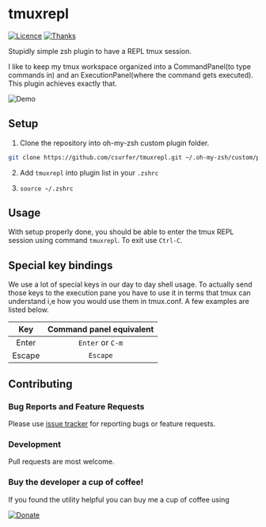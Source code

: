 # tmuxrepl

[![Licence](https://img.shields.io/badge/license-MIT-blue.svg)](https://raw.githubusercontent.com/csurfer/tmuxrepl/master/LICENSE)
[![Thanks](https://img.shields.io/badge/Say%20Thanks-!-1EAEDB.svg)](https://saythanks.io/to/csurfer)

Stupidly simple zsh plugin to have a REPL tmux session.

I like to keep my tmux workspace organized into a CommandPanel(to type commands in)
and an ExecutionPanel(where the command gets executed). This plugin achieves exactly
that.

![Demo](https://i.imgur.com/5zCbqIo.gif)

## Setup

1. Clone the repository into oh-my-zsh custom plugin folder.
```zsh
git clone https://github.com/csurfer/tmuxrepl.git ~/.oh-my-zsh/custom/plugins/
```

2. Add `tmuxrepl` into plugin list in your `.zshrc`

3. `source ~/.zshrc`

## Usage

With setup properly done, you should be able to enter the tmux REPL session using
command `tmuxrepl`. To exit use `Ctrl-C`.

## Special key bindings

We use a lot of special keys in our day to day shell usage. To actually send those keys to
the execution pane you have to use it in terms that tmux can understand i,e how you would
use them in tmux.conf. A few examples are listed below.

|   Key  |   Command panel equivalent |
|:------:|:--------------------------:|
| Enter  |   `Enter` or `C-m`         |
| Escape |   `Escape`                 |

## Contributing

### Bug Reports and Feature Requests

Please use [issue tracker](https://github.com/csurfer/tmuxrepl/issues) for
reporting bugs or feature requests.

### Development

Pull requests are most welcome.

### Buy the developer a cup of coffee!

If you found the utility helpful you can buy me a cup of coffee using

[![Donate](https://www.paypalobjects.com/webstatic/en_US/i/btn/png/silver-pill-paypal-44px.png)](https://www.paypal.com/cgi-bin/webscr?cmd=_donations&business=3BSBW7D45C4YN&lc=US&currency_code=USD&bn=PP%2dDonationsBF%3abtn_donate_SM%2egif%3aNonHosted)

